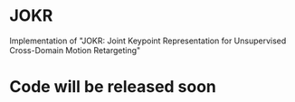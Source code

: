 # JOKR
Implementation of "JOKR: Joint Keypoint Representation for Unsupervised Cross-Domain Motion Retargeting"






# Code will be released soon

